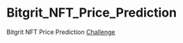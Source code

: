 # Bitgrit_NFT_Price_Prediction

Bitgrit NFT Price Prediction [Challenge](https://bitgrit.net/competition/17)
